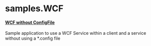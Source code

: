 # samples.WCF

#### [WCF without ConfigFile](https://github.com/BenjaminAbt/samples.WCF/tree/master/WCF%20without%20ConfigFile)
Sample application to use a WCF Service within a client and a service without using a *.config file